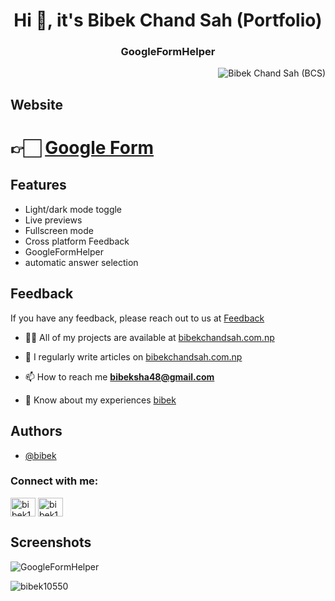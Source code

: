 <h1 align="center">Hi 👋, it's Bibek Chand Sah (Portfolio)</h1>
<h3 align="center">GoogleFormHelper</h3>

<!-- Profile View Count -->
<p align="right"> <img src="https://komarev.com/ghpvc/?username=bibek10550GoogleFormHelper&label=Profile%20views&color=0e75b6&style=flat" alt="Bibek Chand Sah (BCS)" /> </p>

## Website
<h1>👉🏻 <a href="[https://bibek10550.github.io/bibek/](https://forms.gle/mb7Btvbb5wbskpNy6)">Google Form</a></h1>

## Features
- Light/dark mode toggle
- Live previews
- Fullscreen mode
- Cross platform Feedback
- GoogleFormHelper
- automatic answer selection


## Feedback
If you have any feedback, please reach out to us at <a href="https://bibek10550.github.io/bibek10550/feedback.html">Feedback</a>


- 👨‍💻 All of my projects are available at [bibekchandsah.com.np](https://bibek10550.github.io/bibek10550)

- 📝 I regularly write articles on [bibekchandsah.com.np](https://bibek10550.github.io/bibek10550)

- 📫 How to reach me **bibeksha48@gmail.com**

- 📄 Know about my experiences [bibek](https://bibek10550.github.io/bibek)

## Authors

- [@bibek](https://www.github.com/bibek10550)

<h3 align="left">Connect with me:</h3>
<p align="left">
<a href="https://fb.com/bibek1432" target="blank"><img align="center" src="https://raw.githubusercontent.com/rahuldkjain/github-profile-readme-generator/master/src/images/icons/Social/facebook.svg" alt="bibek1432" height="30" width="40" /></a>
<a href="https://instagram.com/bibek1432" target="blank"><img align="center" src="https://raw.githubusercontent.com/rahuldkjain/github-profile-readme-generator/master/src/images/icons/Social/instagram.svg" alt="bibek1432" height="30" width="40" /></a>
</p>



## Screenshots
<!-- ![App Screenshot](https://via.placeholder.com/468x300?text=App+Screenshot+Here) -->
<img src="https://bibek10550.github.io/bibek10550/assets/images/porjects/GoogleFormHelper" alt="GoogleFormHelper"/>



<p><img align="center" src="https://github-readme-streak-stats.herokuapp.com/?user=bibek10550&" alt="bibek10550" /></p>






